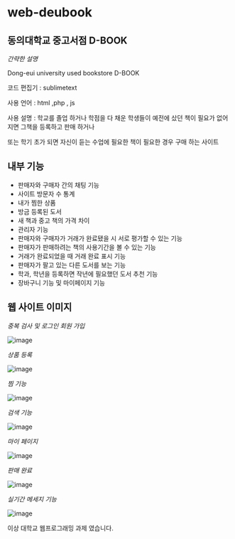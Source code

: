 # web-deubook

동의대학교 중고서점 D-BOOK
-
*간략한 설명*

Dong-eui university used bookstore D-BOOK

코드 편집기 : sublimetext 

사용 언어 : html ,php , js 

사용 설명 : 학교를 졸업 하거나 학점을 다 채운 학생들이 예전에 샀던 책이 필요가 없어지면 그책을 등록하고 판매 하거나

또는 학기 초가 되면 자신이 듣는 수업에 필요한 책이 필요한 경우 구매 하는 사이트 

내부 기능 
-
- 판매자와 구매자 간의 채팅 기능
- 사이트 방문자 수 통계
- 내가 찜한 상품
- 방금 등록된 도서
- 새 책과 중고 책의 가격 차이
- 관리자 기능
- 판매자와 구매자가 거래가 완료됐을 시 서로 평가할 수 있는 기능
- 판매자가 판매하려는 책의 사용기간을 볼 수 있는 기능
- 거래가 완료되었을 때 거래 완료 표시 기능
- 판매자가 팔고 있는 다른 도서를 보는 기능
- 학과, 학년을 등록하면 작년에 필요했던 도서 추천 기능
- 장바구니 기능 및 마이페이지 기능

웹 사이트 이미지 
- 
*중복 검사 및 로그인 회원 가입*

![image](https://github.com/dhdhfkk1119/web-deubook/assets/140272714/f0604555-01b0-46ac-9a63-5d71c8e39f71)

*상품 등록*

![image](https://github.com/dhdhfkk1119/web-deubook/assets/140272714/170b9627-e413-47b9-aaeb-4afb7d7c3600)

*찜 기능*

![image](https://github.com/dhdhfkk1119/web-deubook/assets/140272714/e8b89f17-922d-4f91-9981-d78d4a14b64e)

*검색 기능*

![image](https://github.com/dhdhfkk1119/web-deubook/assets/140272714/964d3605-ec8e-41cf-aa64-8f4591603cfd)

*마이 페이지*

![image](https://github.com/dhdhfkk1119/web-deubook/assets/140272714/dc797d5c-ed3e-4130-900a-f4e8ce3f4b91)

*판매 완료*

![image](https://github.com/dhdhfkk1119/web-deubook/assets/140272714/5ba39bc3-52d3-450a-b017-3f905f0993b2)

*실기간 메세지 기능*

![image](https://github.com/dhdhfkk1119/web-deubook/assets/140272714/29ea25f3-aa8a-4c97-81c0-0cedf33f4ec5)

이상 대학교 웹프로그래밍 과제 였습니다.
